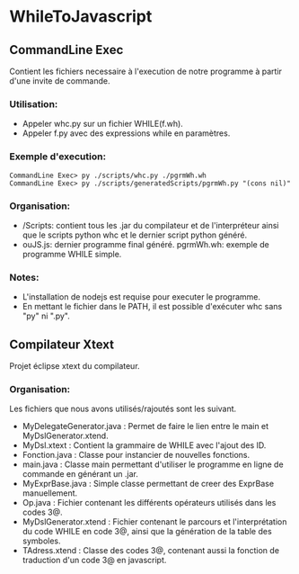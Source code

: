 # WhileToJavascript

## CommandLine Exec
Contient les fichiers necessaire à l'execution de notre programme à partir d'une invite de commande.
### Utilisation:
- Appeler whc.py sur un fichier WHILE(f.wh).
- Appeler f.py avec des expressions while en paramètres.
### Exemple d'execution:
```
CommandLine Exec> py ./scripts/whc.py ./pgrmWh.wh
CommandLine Exec> py ./scripts/generatedScripts/pgrmWh.py "(cons nil)"
```
### Organisation:
- /Scripts: contient tous les .jar du compilateur et de l'interpréteur ainsi que le scripts python whc et le dernier script python généré.
- ouJS.js: dernier programme final généré.
pgrmWh.wh: exemple de programme WHILE simple.
### Notes:
- L'installation de nodejs est requise pour executer le programme.
- En mettant le fichier dans le PATH, il est possible d'exécuter whc sans "py" ni ".py".  

## Compilateur Xtext
Projet éclipse xtext du compilateur.
### Organisation:
Les fichiers que nous avons utilisés/rajoutés sont les suivant.
- MyDelegateGenerator.java : Permet de faire le lien entre le main et MyDslGenerator.xtend.
- MyDsl.xtext              : Contient la grammaire de WHILE avec l'ajout des ID.
- Fonction.java            : Classe pour instancier de nouvelles fonctions.
- main.java                : Classe main permettant d'utiliser le programme en ligne de commande en générant un .jar.
- MyExprBase.java          : Simple classe permettant de creer des ExprBase manuellement.
- Op.java                  : Fichier contenant les différents opérateurs utilisés dans les codes 3@.
- MyDslGenerator.xtend     : Fichier contenant le parcours et l'interprétation du code WHILE en code 3@, ainsi que la génération de la table des symboles.
- TAdress.xtend            : Classe des codes 3@, contenant aussi la fonction de traduction d'un code 3@ en javascript.
